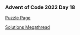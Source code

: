 ### Advent of Code 2022 Day 18

[Puzzle Page](https://adventofcode.com/2022/day/18)

[Solutions Megathread](https://www.reddit.com/r/adventofcode/comments/zoqhvy/2022_day_18_solutions/)
